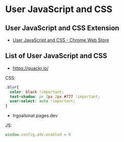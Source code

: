 
# User JavaScript and CSS

## User JavaScript and CSS Extension

- [User JavaScript and CSS - Chrome Web Store](https://chromewebstore.google.com/detail/nbhcbdghjpllgmfilhnhkllmkecfmpld)

## List of User JavaScript and CSS

- <https://quackr.io/>

CSS:

```css
.blur{
  color: black !important;
  text-shadow: px 2px 2px #777 !important;
  user-select: auto !important;
}
```

- trgoalsinat.pages.dev

JS:

```js
window.config.adv.enabled = 0
```
